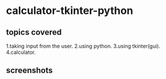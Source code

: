 # calculator-tkinter-python

## topics covered

1.taking input from the user.
2.using python.
3.using tkinter(gui).
4.calculator.

## screenshots
